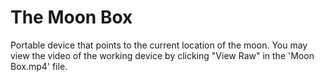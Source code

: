# The Moon Box
Portable device that points to the current location of the moon.
You may view the video of the working device by clicking "View Raw" in the 'Moon Box.mp4' file.
